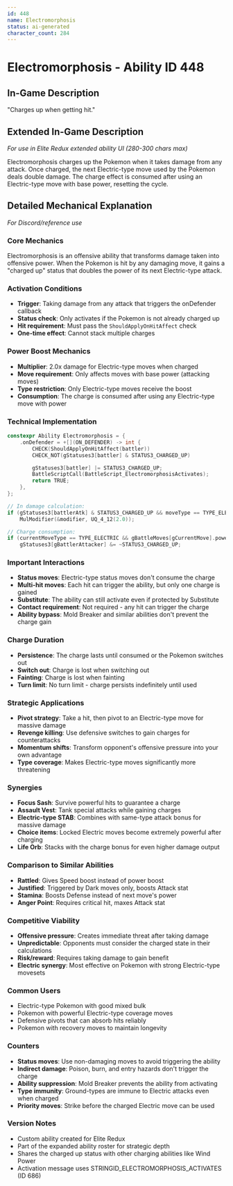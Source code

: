 ```yaml
---
id: 448
name: Electromorphosis
status: ai-generated
character_count: 284
---
```


# Electromorphosis - Ability ID 448

## In-Game Description
"Charges up when getting hit."

## Extended In-Game Description
*For use in Elite Redux extended ability UI (280-300 chars max)*

Electromorphosis charges up the Pokemon when it takes damage from any attack. Once charged, the next Electric-type move used by the Pokemon deals double damage. The charge effect is consumed after using an Electric-type move with base power, resetting the cycle.

## Detailed Mechanical Explanation
*For Discord/reference use*

### Core Mechanics
Electromorphosis is an offensive ability that transforms damage taken into offensive power. When the Pokemon is hit by any damaging move, it gains a "charged up" status that doubles the power of its next Electric-type attack.

### Activation Conditions
- **Trigger**: Taking damage from any attack that triggers the onDefender callback
- **Status check**: Only activates if the Pokemon is not already charged up
- **Hit requirement**: Must pass the `ShouldApplyOnHitAffect` check
- **One-time effect**: Cannot stack multiple charges

### Power Boost Mechanics
- **Multiplier**: 2.0x damage for Electric-type moves when charged
- **Move requirement**: Only affects moves with base power (attacking moves)
- **Type restriction**: Only Electric-type moves receive the boost
- **Consumption**: The charge is consumed after using any Electric-type move with power

### Technical Implementation
```c
constexpr Ability Electromorphosis = {
    .onDefender = +[](ON_DEFENDER) -> int {
        CHECK(ShouldApplyOnHitAffect(battler))
        CHECK_NOT(gStatuses3[battler] & STATUS3_CHARGED_UP)

        gStatuses3[battler] |= STATUS3_CHARGED_UP;
        BattleScriptCall(BattleScript_ElectromorphosisActivates);
        return TRUE;
    },
};

// In damage calculation:
if (gStatuses3[battlerAtk] & STATUS3_CHARGED_UP && moveType == TYPE_ELECTRIC) 
    MulModifier(&modifier, UQ_4_12(2.0));

// Charge consumption:
if (currentMoveType == TYPE_ELECTRIC && gBattleMoves[gCurrentMove].power)
    gStatuses3[gBattlerAttacker] &= ~STATUS3_CHARGED_UP;
```

### Important Interactions
- **Status moves**: Electric-type status moves don't consume the charge
- **Multi-hit moves**: Each hit can trigger the ability, but only one charge is gained
- **Substitute**: The ability can still activate even if protected by Substitute
- **Contact requirement**: Not required - any hit can trigger the charge
- **Ability bypass**: Mold Breaker and similar abilities don't prevent the charge gain

### Charge Duration
- **Persistence**: The charge lasts until consumed or the Pokemon switches out
- **Switch out**: Charge is lost when switching out
- **Fainting**: Charge is lost when fainting
- **Turn limit**: No turn limit - charge persists indefinitely until used

### Strategic Applications
- **Pivot strategy**: Take a hit, then pivot to an Electric-type move for massive damage
- **Revenge killing**: Use defensive switches to gain charges for counterattacks
- **Momentum shifts**: Transform opponent's offensive pressure into your own advantage
- **Type coverage**: Makes Electric-type moves significantly more threatening

### Synergies
- **Focus Sash**: Survive powerful hits to guarantee a charge
- **Assault Vest**: Tank special attacks while gaining charges
- **Electric-type STAB**: Combines with same-type attack bonus for massive damage
- **Choice items**: Locked Electric moves become extremely powerful after charging
- **Life Orb**: Stacks with the charge bonus for even higher damage output

### Comparison to Similar Abilities
- **Rattled**: Gives Speed boost instead of power boost
- **Justified**: Triggered by Dark moves only, boosts Attack stat
- **Stamina**: Boosts Defense instead of next move's power
- **Anger Point**: Requires critical hit, maxes Attack stat

### Competitive Viability
- **Offensive pressure**: Creates immediate threat after taking damage
- **Unpredictable**: Opponents must consider the charged state in their calculations
- **Risk/reward**: Requires taking damage to gain benefit
- **Electric synergy**: Most effective on Pokemon with strong Electric-type movesets

### Common Users
- Electric-type Pokemon with good mixed bulk
- Pokemon with powerful Electric-type coverage moves
- Defensive pivots that can absorb hits reliably
- Pokemon with recovery moves to maintain longevity

### Counters
- **Status moves**: Use non-damaging moves to avoid triggering the ability
- **Indirect damage**: Poison, burn, and entry hazards don't trigger the charge
- **Ability suppression**: Mold Breaker prevents the ability from activating
- **Type immunity**: Ground-types are immune to Electric attacks even when charged
- **Priority moves**: Strike before the charged Electric move can be used

### Version Notes
- Custom ability created for Elite Redux
- Part of the expanded ability roster for strategic depth
- Shares the charged up status with other charging abilities like Wind Power
- Activation message uses STRINGID_ELECTROMORPHOSIS_ACTIVATES (ID 686)